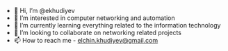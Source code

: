 - 👋 Hi, I’m @ekhudiyev
- 👀 I’m interested in computer networking and automation
- 🌱 I’m currently learning everything related to the information technology
- 💞️ I’m looking to collaborate on networking related projects
- 📫 How to reach me - elchin.khudiyev@gmail.com

<!---
ekhudiyev/ekhudiyev is a ✨ special ✨ repository because its `README.md` (this file) appears on your GitHub profile.
You can click the Preview link to take a look at your changes.
--->
